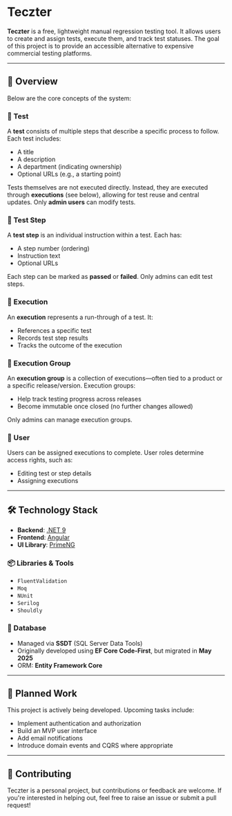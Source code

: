 # Teczter

**Teczter** is a free, lightweight manual regression testing tool. It allows users to create and assign tests, execute them, and track test statuses. The goal of this project is to provide an accessible alternative to expensive commercial testing platforms.

---

## 📖 Overview

Below are the core concepts of the system:

### 🔹 Test
A **test** consists of multiple steps that describe a specific process to follow. Each test includes:
- A title
- A description
- A department (indicating ownership)
- Optional URLs (e.g., a starting point)

Tests themselves are not executed directly. Instead, they are executed through **executions** (see below), allowing for test reuse and central updates. Only **admin users** can modify tests.

### 🔹 Test Step
A **test step** is an individual instruction within a test. Each has:
- A step number (ordering)
- Instruction text
- Optional URLs

Each step can be marked as **passed** or **failed**. Only admins can edit test steps.

### 🔹 Execution
An **execution** represents a run-through of a test. It:
- References a specific test
- Records test step results
- Tracks the outcome of the execution

### 🔹 Execution Group
An **execution group** is a collection of executions—often tied to a product or a specific release/version. Execution groups:
- Help track testing progress across releases
- Become immutable once closed (no further changes allowed)

Only admins can manage execution groups.

### 🔹 User
Users can be assigned executions to complete. User roles determine access rights, such as:
- Editing test or step details
- Assigning executions

---

## 🛠️ Technology Stack

- **Backend**: [.NET 9](https://dotnet.microsoft.com/)
- **Frontend**: [Angular](https://angular.io/)
- **UI Library**: [PrimeNG](https://www.primefaces.org/primeng/)

### 📦 Libraries & Tools

- `FluentValidation`
- `Moq`
- `NUnit`
- `Serilog`
- `Shouldly`

### 📄 Database

- Managed via **SSDT** (SQL Server Data Tools)
- Originally developed using **EF Core Code-First**, but migrated in **May 2025**
- ORM: **Entity Framework Core**

---

## 🚧 Planned Work

This project is actively being developed. Upcoming tasks include:

- Implement authentication and authorization
- Build an MVP user interface
- Add email notifications
- Introduce domain events and CQRS where appropriate

---

## 🤝 Contributing

Teczter is a personal project, but contributions or feedback are welcome. If you're interested in helping out, feel free to raise an issue or submit a pull request!

